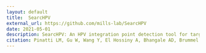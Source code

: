```yaml
---
layout: default
title:  SearcHPV 
external_url: https://github.com/mills-lab/SearcHPV
date: 2021-05-01
description: SearcHPV: An HPV integration point detection tool for targeted capture sequencing data 
citation: Pinatti LM, Gu W, Wang Y, El Hossiny A, Bhangale AD, Brummel CV, Carey TE, Mills RE*, Brenner JC*. SearcHPV: a novel approach to identify and assemble human papillomavirus-host genomic integration events in cancer. Cancer, in press
---
```

